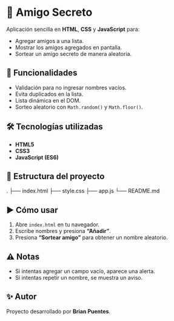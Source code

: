 # 🎁 Amigo Secreto

Aplicación sencilla en **HTML**, **CSS** y **JavaScript** para:
- Agregar amigos a una lista.
- Mostrar los amigos agregados en pantalla.
- Sortear un amigo secreto de manera aleatoria.

## 🚀 Funcionalidades
- Validación para no ingresar nombres vacíos.
- Evita duplicados en la lista.
- Lista dinámica en el DOM.
- Sorteo aleatorio con `Math.random()` y `Math.floor()`.

## 🛠️ Tecnologías utilizadas
- **HTML5**
- **CSS3**
- **JavaScript (ES6)**

## 📂 Estructura del proyecto

.
├── index.html
├── style.css
├── app.js
└── README.md

## ▶️ Cómo usar
1. Abre `index.html` en tu navegador.
2. Escribe nombres y presiona **“Añadir”**.
3. Presiona **“Sortear amigo”** para obtener un nombre aleatorio.

## ⚠️ Notas
- Si intentas agregar un campo vacío, aparece una alerta.
- Si intentas repetir un nombre, se muestra un aviso.

## ✨ Autor
Proyecto desarrollado por **Brian Puentes**.
